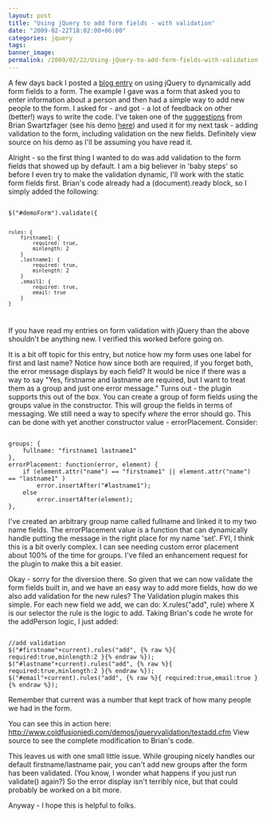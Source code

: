 ```yaml
---
layout: post
title: "Using jQuery to add form fields - with validation"
date: "2009-02-22T18:02:00+06:00"
categories: jquery 
tags: 
banner_image: 
permalink: /2009/02/22/Using-jQuery-to-add-form-fields-with-validation
---
```


A few days back I posted a <a href="http://www.raymondcamden.com/index.cfm/2009/2/19/Using-jQuery-to-add-form-fields">blog entry</a> on using jQuery to dynamically add form fields to a form. The example I gave was a form that asked you to enter information about a person and then had a simple way to add new people to the form. I asked for - and got - a lot of feedback on other (better!) ways to write the code. I've taken one of the <a href="http://www.coldfusionjedi.com/index.cfm/2009/2/19/Using-jQuery-to-add-form-fields#c90BBF0C2-19B9-E658-9D653A9820F0D3BB">suggestions</a> from Brian Swartzfager (see his demo <a href="http://www.swartzfager.org/blog/demoFiles/clonedFields/">here</a>) and used it for my next task - adding validation to the form, including validation on the new fields. Definitely view source on his demo as I'll be assuming you have read it.
<!--more-->
Alright - so the first thing I wanted to do was add validation to the form fields that showed up by default. I am a big believer in 'baby steps' so before I even try to make the validation dynamic, I'll work with the static form fields first. Brian's code already had a (document).ready block, so I simply added the following:

<code>
$("#demoForm").validate({

	rules: {
		firstname1: {
			required: true,
			minlength: 2
		}
		,lastname1: {
			required: true,
			minlength: 2
		}
		,email1: {
			required: true,
			email: true
		}
	}
</code>

If you have read my entries on form validation with jQuery than the above shouldn't be anything new. I verified this worked before going on. 

It is a bit off topic for this entry, but notice how my form uses one label for first and last name? Notice how since both are required, if you forget both, the error message displays by each field? It would be nice if there was a way to say "Yes, firstname and lastname are required, but I want to treat them as a group and just one error message." Turns out - the plugin supports this out of the box. You can create a group of form fields using the groups value in the constructor. This will group the fields in terms of messaging. We still need a way to specify <i>where</i> the error should go. This can be done with yet another constructor value - errorPlacement. Consider:

<code>
groups: {
	fullname: "firstname1 lastname1"
},
errorPlacement: function(error, element) {
	if (element.attr("name") == "firstname1" || element.attr("name") == "lastname1" )	
		error.insertAfter("#lastname1");
	else
		error.insertAfter(element);
},
</code>

I've created an arbitrary group name called fullname and linked it to my two name fields. The errorPlacement value is a function that can dynamically handle putting the message in the right place for my name 'set'. FYI, I think this is a bit overly complex. I can see needing custom error placement about 100% of the time for groups. I've filed an enhancement request for the plugin to make this a bit easier. 

Okay - sorry for the diversion there. So given that we can now validate the form fields built in, and we have an easy way to add more fields, how do we also add validation for the new rules? The Validation plugin makes this simple. For each new field we add, we can do:  X.rules("add", rule) where X is our selector the rule is the logic to add. Taking Brian's code he wrote for the addPerson logic, I just added:

<code>
//add validation
$("#firstname"+current).rules("add", {% raw %}{ required:true,minlength:2 }{% endraw %});
$("#lastname"+current).rules("add", {% raw %}{ required:true,minlength:2 }{% endraw %});
$("#email"+current).rules("add", {% raw %}{ required:true,email:true }{% endraw %});
</code>

Remember that current was a number that kept track of how many people we had in the form.

You can see this in action here: <a href="http://www.coldfusionjedi.com/demos/jqueryvalidation/testadd.cfm">http://www.coldfusionjedi.com/demos/jqueryvalidation/testadd.cfm</a> View source to see the complete modification to Brian's code.

This leaves us with one small little issue. While grouping nicely handles our default firstname/lastname pair, you can't add new groups after the form has been validated. (You know, I wonder what happens if you just run validate() again?) So the error display isn't terribly nice, but that could probably be worked on a bit more.

Anyway - I hope this is helpful to folks.